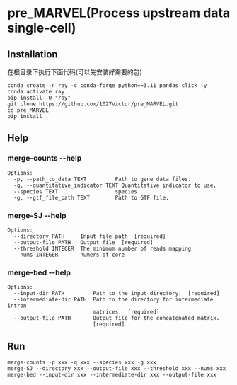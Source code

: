 # pre_MARVEL(Process upstream data single-cell)
## Installation
在根目录下执行下面代码(可以先安装好需要的包)
```
conda create -n ray -c conda-forge python==3.11 pandas click -y
conda activate ray
pip install -U "ray"
git clone https://github.com/1027victor/pre_MARVEL.git
cd pre_MARVEL
pip install .
```
## Help
### merge-counts --help
```
Options:
  -p, --path_to_data TEXT         Path to gene data files.
  -q, --quantitative_indicator TEXT Quantitative indicator to use.
  --species TEXT                  species
  -g, --gtf_file_path TEXT        Path to GTF file.

```
### merge-SJ --help
```
Options:
  --directory PATH     Input file path  [required]
  --output-file PATH   Output file  [required]
  --threshold INTEGER  The minimum number of reads mapping
  --nums INTEGER       numers of core

```
### merge-bed --help
```
Options:
  --input-dir PATH         Path to the input directory.  [required]
  --intermediate-dir PATH  Path to the directory for intermediate intron
                           matrices.  [required]
  --output-file PATH       Output file for the concatenated matrix.
                           [required]

```
## Run
```
merge-counts -p xxx -q xxx --species xxx -g xxx
merge-SJ --directory xxx --output-file xxx --threshold xxx --nums xxx
merge-bed --input-dir xxx --intermediate-dir xxx --output-file xxx
```
